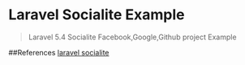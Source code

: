 
# Laravel Socialite Example

> Laravel 5.4 Socialite Facebook,Google,Github project Example

##References
 [laravel socialite](https://github.com/laravel/socialite)
